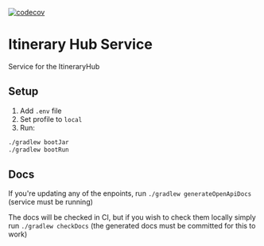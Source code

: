 [![codecov](https://codecov.io/gh/natalia-KM/itinerary-hub-service/branch/master/graph/badge.svg?token=OI0QDW1TXV)](https://codecov.io/gh/natalia-KM/itinerary-hub-service)

# Itinerary Hub Service

Service for the ItineraryHub

## Setup

1. Add `.env` file
2. Set profile to `local`
3. Run:

```bash
./gradlew bootJar
./gradlew bootRun
```

## Docs
If you're updating any of the enpoints, run `./gradlew generateOpenApiDocs` (service must be running)

The docs will be checked in CI, but if you wish to check them locally simply run `./gradlew checkDocs` (the generated docs must be committed for this to work)